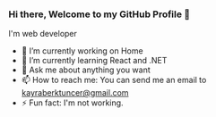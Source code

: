 ### Hi there, Welcome to my GitHub Profile 👋

I'm web developer

- 🔭 I’m currently working on Home
- 🌱 I’m currently learning React and .NET
- 💬 Ask me about anything you want
- 📫 How to reach me: You can send me an email to [kayraberktuncer@gmail.com](mailto://kayraberktuncer@gmail.com)
- ⚡ Fun fact: I'm not working.
